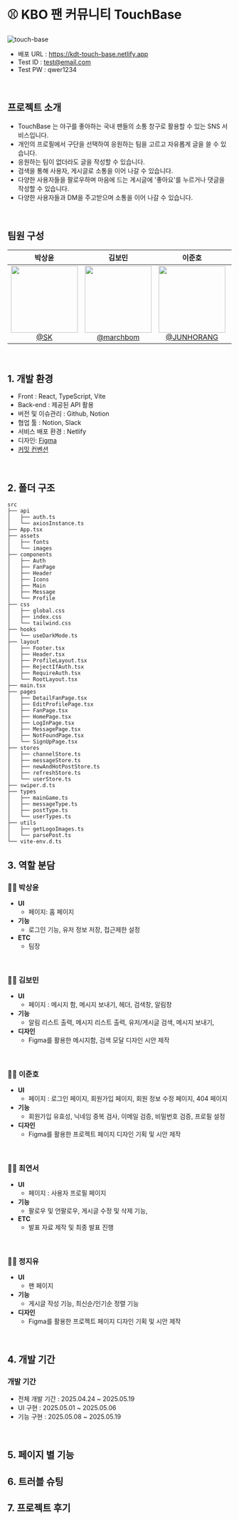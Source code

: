 # ⚾️ KBO 팬 커뮤니티 TouchBase

![touch-base](https://github-production-user-asset-6210df.s3.amazonaws.com/54721624/444752304-5bd17289-3b6f-40eb-81d6-c2949fb8d9d2.png?X-Amz-Algorithm=AWS4-HMAC-SHA256&X-Amz-Credential=AKIAVCODYLSA53PQK4ZA%2F20250517%2Fus-east-1%2Fs3%2Faws4_request&X-Amz-Date=20250517T063058Z&X-Amz-Expires=300&X-Amz-Signature=fe497a68367e05d54a7f786b7d1055f609f17a6f4e27ee69a32764d46bd5c4cf&X-Amz-SignedHeaders=host)

- 배포 URL : https://kdt-touch-base.netlify.app
- Test ID : test@email.com
- Test PW : qwer1234

<br>

## 프로젝트 소개

- TouchBase 는 야구를 좋아하는 국내 팬들의 소통 창구로 활용할 수 있는 SNS 서비스입니다.
- 개인의 프로필에서 구단을 선택하여 응원하는 팀을 고르고 자유롭게 글을 쓸 수 있습니다.
- 응원하는 팀이 없더라도 글을 작성할 수 있습니다.
- 검색을 통해 사용자, 게시글로 소통을 이어 나갈 수 있습니다.
- 다양한 사용자들을 팔로우하며 마음에 드는 게시글에 '좋아요'를 누르거나 댓글을 작성할 수 있습니다.
- 다양한 사용자들과 DM을 주고받으며 소통을 이어 나갈 수 있습니다.

<br>

## 팀원 구성

<div align="center">

|                                                          **박상윤**                                                          |                                                              **김보민**                                                               |                                                               **이준호**                                                                |                                                               **정지유**                                                               |                                                                 **최연서**                                                                 |
| :--------------------------------------------------------------------------------------------------------------------------: | :-----------------------------------------------------------------------------------------------------------------------------------: | :-------------------------------------------------------------------------------------------------------------------------------------: | :------------------------------------------------------------------------------------------------------------------------------------: | :----------------------------------------------------------------------------------------------------------------------------------------: |
| [<img src="https://avatars.githubusercontent.com/u/54721624?v=4" height=150 width=150> <br/> @SK](https://github.com/ygvbhy) | [<img src="https://avatars.githubusercontent.com/u/153171193?v=4" height=150 width=150> <br/> @marchbom](https://github.com/marchbom) | [<img src="https://avatars.githubusercontent.com/u/116176572?v=4" height=150 width=150> <br/> @JUNHORANG](https://github.com/JUNHORANG) | [<img src="https://avatars.githubusercontent.com/u/86185120?v=4" height=150 width=150> <br/> @JINJIYU23](https://github.com/JINJIYU23) | [<img src="https://avatars.githubusercontent.com/u/86912810?v=4" height=150 width=150> <br/> @CHOIYEONSEO](https://github.com/CHOIYEONSEO) |

</div>

<br>

## 1. 개발 환경

- Front : React, TypeScript, Vite
- Back-end : 제공된 API 활용
- 버전 및 이슈관리 : Github, Notion
- 협업 툴 : Notion, Slack
- 서비스 배포 환경 : Netlify
- 디자인: [Figma](https://www.figma.com/design/IMrKyF3XKanKq0Dpm7Wq4N/touchbase?node-id=0-1&t=PoqnuSdtkT8dzggD-1)
- [커밋 컨벤션](https://github.com/FE5-2-7team/TouchBase/wiki/%EC%BD%94%EB%93%9C-%EC%BB%A8%EB%B2%A4%EC%85%98)

<br>

## 2. 폴더 구조

```plaintext
src
├── api
│   ├── auth.ts
│   └── axiosInstance.ts
├── App.tsx
├── assets
│   ├── fonts
│   └── images
├── components
│   ├── Auth
│   ├── FanPage
│   ├── Header
│   ├── Icons
│   ├── Main
│   ├── Message
│   └── Profile
├── css
│   ├── global.css
│   ├── index.css
│   └── tailwind.css
├── hooks
│   └── useDarkMode.ts
├── layout
│   ├── Footer.tsx
│   ├── Header.tsx
│   ├── ProfileLayout.tsx
│   ├── RejectIfAuth.tsx
│   ├── RequireAuth.tsx
│   └── RootLayout.tsx
├── main.tsx
├── pages
│   ├── DetailFanPage.tsx
│   ├── EditProfilePage.tsx
│   ├── FanPage.tsx
│   ├── HomePage.tsx
│   ├── LogInPage.tsx
│   ├── MessagePage.tsx
│   ├── NotFoundPage.tsx
│   └── SignUpPage.tsx
├── stores
│   ├── channelStore.ts
│   ├── messageStore.ts
│   ├── newAndHotPostStore.ts
│   ├── refreshStore.ts
│   └── userStore.ts
├── swiper.d.ts
├── types
│   ├── mainGame.ts
│   ├── messageType.ts
│   ├── postType.ts
│   └── userTypes.ts
├── utils
│   ├── getLogoImages.ts
│   └── parsePost.ts
└── vite-env.d.ts
```

## 3. 역할 분담

### 👨‍💼 박상윤

- **UI**
  - 페이지: 홈 페이지
- **기능**
  - 로그인 기능, 유저 정보 저장, 접근제한 설정
- **ETC**
  - 팀장

<br>

### 👩‍💻 김보민

- **UI**
  - 페이지 : 메시지 함, 메시지 보내기, 헤더, 검색창, 알림창
- **기능**
  - 알림 리스트 출력, 메시지 리스트 출력, 유저/게시글 검색, 메시지 보내기,
- **디자인**
  - Figma를 활용한 메시지함, 검색 모달 디자인 시안 제작

<br>

### 👨‍💻 이준호

- **UI**
  - 페이지 : 로그인 페이지, 회원가입 페이지, 회원 정보 수정 페이지, 404 페이지
- **기능**
  - 회원가입 유효성, 닉네임 중복 검사, 이메일 검증, 비밀번호 검증, 프로필 설정
- **디자인**
  - Figma를 활용한 프로젝트 페이지 디자인 기획 및 시안 제작

<br>

### 👩‍💻 최연서

- **UI**
  - 페이지 : 사용자 프로필 페이지
- **기능**
  - 팔로우 및 언팔로우, 게시글 수정 및 삭제 기능,
- **ETC**
  - 발표 자료 제작 및 최종 발표 진행

<br>

### 👩‍💻 정지유

- **UI**
  - 팬 페이지
- **기능**
  - 게시글 작성 기능, 최신순/인기순 정렬 기능
- **디자인**
  - Figma를 활용한 프로젝트 페이지 디자인 기획 및 시안 제작

<br>

## 4. 개발 기간

### 개발 기간

- 전체 개발 기간 : 2025.04.24 ~ 2025.05.19
- UI 구현 : 2025.05.01 ~ 2025.05.06
- 기능 구현 : 2025.05.08 ~ 2025.05.19

<br>

## 5. 페이지 별 기능

## 6. 트러블 슈팅

## 7. 프로젝트 후기
